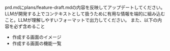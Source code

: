 prd.mdにplans/feature-draft.mdの内容を反映してアップデートしてください。
LLMが開発する上でコンテキストとして扱うために有用な情報を端的に組み込むこと。LLMが理解しやすいフォーマットで出力してください。
また、以下の内容を必ず含めること

- 作成する画面のイメージ
- 作成する画面の機能一覧
